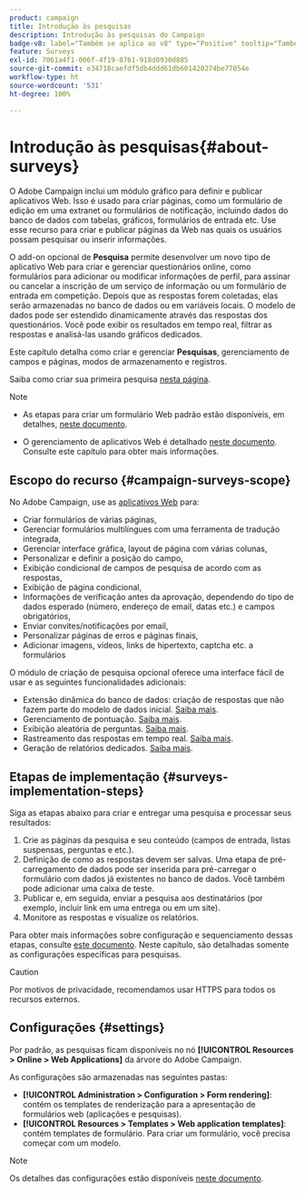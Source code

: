 ```yaml
---
product: campaign
title: Introdução às pesquisas
description: Introdução às pesquisas do Campaign
badge-v8: label="Também se aplica ao v8" type="Positive" tooltip="Também se aplica ao Campaign v8"
feature: Surveys
exl-id: 7061a4f1-006f-4f19-8761-918d8930d885
source-git-commit: e34718caefdf5db4ddd61db601420274be77054e
workflow-type: ht
source-wordcount: '531'
ht-degree: 100%

---
```


# Introdução às pesquisas{#about-surveys}



O Adobe Campaign inclui um módulo gráfico para definir e publicar aplicativos Web. Isso é usado para criar páginas, como um formulário de edição em uma extranet ou formulários de notificação, incluindo dados do banco de dados com tabelas, gráficos, formulários de entrada etc. Use esse recurso para criar e publicar páginas da Web nas quais os usuários possam pesquisar ou inserir informações.

O add-on opcional de **Pesquisa** permite desenvolver um novo tipo de aplicativo Web para criar e gerenciar questionários online, como formulários para adicionar ou modificar informações de perfil, para assinar ou cancelar a inscrição de um serviço de informação ou um formulário de entrada em competição. Depois que as respostas forem coletadas, elas serão armazenadas no banco de dados ou em variáveis locais. O modelo de dados pode ser estendido dinamicamente através das respostas dos questionários. Você pode exibir os resultados em tempo real, filtrar as respostas e analisá-las usando gráficos dedicados.

Este capítulo detalha como criar e gerenciar **Pesquisas**, gerenciamento de campos e páginas, modos de armazenamento e registros.

Saiba como criar sua primeira pesquisa [nesta página](getting-started-with-surveys.md).

>[!NOTE]
>
>* As etapas para criar um formulário Web padrão estão disponíveis, em detalhes, [neste documento](../../web/using/about-web-forms.md).
>
>* O gerenciamento de aplicativos Web é detalhado [neste documento](../../web/using/about-web-applications.md). Consulte este capítulo para obter mais informações.

## Escopo do recurso {#campaign-surveys-scope}

No Adobe Campaign, use as [aplicativos Web](../../web/using/about-web-forms.md) para:

* Criar formulários de várias páginas,
* Gerenciar formulários multilíngues com uma ferramenta de tradução integrada,
* Gerenciar interface gráfica, layout de página com várias colunas,
* Personalizar e definir a posição do campo,
* Exibição condicional de campos de pesquisa de acordo com as respostas,
* Exibição de página condicional,
* Informações de verificação antes da aprovação, dependendo do tipo de dados esperado (número, endereço de email, datas etc.) e campos obrigatórios,
* Enviar convites/notificações por email,
* Personalizar páginas de erros e páginas finais,
* Adicionar imagens, vídeos, links de hipertexto, captcha etc. a formulários

O módulo de criação de pesquisa opcional oferece uma interface fácil de usar e as seguintes funcionalidades adicionais:

* Extensão dinâmica do banco de dados: criação de respostas que não fazem parte do modelo de dados inicial. [Saiba mais](../../surveys/using/managing-answers.md#storing-collected-answers).
* Gerenciamento de pontuação. [Saiba mais](../../surveys/using/managing-answers.md#score-management).
* Exibição aleatória de perguntas. [Saiba mais](../../surveys/using/building-a-survey.md#adding-questions).
* Rastreamento das respostas em tempo real. [Saiba mais](../../surveys/using/publish-track-and-use-collected-data.md#response-tracking).
* Geração de relatórios dedicados. [Saiba mais](../../surveys/using/publish-track-and-use-collected-data.md#reports-on-surveys).


## Etapas de implementação {#surveys-implementation-steps}

Siga as etapas abaixo para criar e entregar uma pesquisa e processar seus resultados:

1. Crie as páginas da pesquisa e seu conteúdo (campos de entrada, listas suspensas, perguntas e etc.).
1. Definição de como as respostas devem ser salvas. Uma etapa de pré-carregamento de dados pode ser inserida para pré-carregar o formulário com dados já existentes no banco de dados. Você também pode adicionar uma caixa de teste.
1. Publicar e, em seguida, enviar a pesquisa aos destinatários (por exemplo, incluir link em uma entrega ou em um site).
1. Monitore as respostas e visualize os relatórios.

Para obter mais informações sobre configuração e sequenciamento dessas etapas, consulte [este documento](../../web/using/about-web-forms.md). Neste capítulo, são detalhadas somente as configurações específicas para pesquisas.

>[!CAUTION]
>
>Por motivos de privacidade, recomendamos usar HTTPS para todos os recursos externos.

## Configurações {#settings}

Por padrão, as pesquisas ficam disponíveis no nó **[!UICONTROL Resources > Online > Web Applications]** da árvore do Adobe Campaign.

As configurações são armazenadas nas seguintes pastas:

* **[!UICONTROL Administration > Configuration > Form rendering]**: contém os templates de renderização para a apresentação de formulários web (aplicações e pesquisas).
* **[!UICONTROL Resources > Templates > Web application templates]**: contém templates de formulário. Para criar um formulário, você precisa começar com um modelo.

>[!NOTE]
>
>Os detalhes das configurações estão disponíveis [neste documento](../../web/using/about-web-forms.md).

